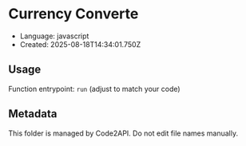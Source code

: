 # Currency Converte

- Language: javascript
- Created: 2025-08-18T14:34:01.750Z

## Usage

Function entrypoint: `run` (adjust to match your code)

## Metadata

This folder is managed by Code2API. Do not edit file names manually.
